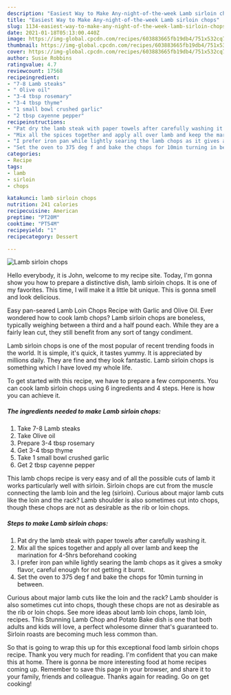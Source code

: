 ```yaml
---
description: "Easiest Way to Make Any-night-of-the-week Lamb sirloin chops"
title: "Easiest Way to Make Any-night-of-the-week Lamb sirloin chops"
slug: 1134-easiest-way-to-make-any-night-of-the-week-lamb-sirloin-chops
date: 2021-01-18T05:13:00.440Z
image: https://img-global.cpcdn.com/recipes/603883665fb19db4/751x532cq70/lamb-sirloin-chops-recipe-main-photo.jpg
thumbnail: https://img-global.cpcdn.com/recipes/603883665fb19db4/751x532cq70/lamb-sirloin-chops-recipe-main-photo.jpg
cover: https://img-global.cpcdn.com/recipes/603883665fb19db4/751x532cq70/lamb-sirloin-chops-recipe-main-photo.jpg
author: Susie Robbins
ratingvalue: 4.7
reviewcount: 17568
recipeingredient:
- "7-8 Lamb steaks"
- " Olive oil"
- "3-4 tbsp rosemary"
- "3-4 tbsp thyme"
- "1 small bowl crushed garlic"
- "2 tbsp cayenne pepper"
recipeinstructions:
- "Pat dry the lamb steak with paper towels after carefully washing it."
- "Mix all the spices together and apply all over lamb and keep the marination for 4-5hrs beforehand cooking"
- "I prefer iron pan while lightly searing the lamb chops as it gives a smoky flavor, careful enough for not getting it burnt."
- "Set the oven to 375 deg f and bake the chops for 10min turning in between."
categories:
- Recipe
tags:
- lamb
- sirloin
- chops

katakunci: lamb sirloin chops 
nutrition: 241 calories
recipecuisine: American
preptime: "PT20M"
cooktime: "PT54M"
recipeyield: "1"
recipecategory: Dessert

---
```



![Lamb sirloin chops](https://img-global.cpcdn.com/recipes/603883665fb19db4/751x532cq70/lamb-sirloin-chops-recipe-main-photo.jpg)

Hello everybody, it is John, welcome to my recipe site. Today, I'm gonna show you how to prepare a distinctive dish, lamb sirloin chops. It is one of my favorites. This time, I will make it a little bit unique. This is gonna smell and look delicious.

Easy pan-seared Lamb Loin Chops Recipe with Garlic and Olive Oil. Ever wondered how to cook lamb chops? Lamb sirloin chops are boneless, typically weighing between a third and a half pound each. While they are a fairly lean cut, they still benefit from any sort of tangy condiment.

Lamb sirloin chops is one of the most popular of recent trending foods in the world. It is simple, it's quick, it tastes yummy. It is appreciated by millions daily. They are fine and they look fantastic. Lamb sirloin chops is something which I have loved my whole life.


To get started with this recipe, we have to prepare a few components. You can cook lamb sirloin chops using 6 ingredients and 4 steps. Here is how you can achieve it.

<!--inarticleads1-->

##### The ingredients needed to make Lamb sirloin chops:

1. Take 7-8 Lamb steaks
1. Take  Olive oil
1. Prepare 3-4 tbsp rosemary
1. Get 3-4 tbsp thyme
1. Take 1 small bowl crushed garlic
1. Get 2 tbsp cayenne pepper


This lamb chops recipe is very easy and of all the possible cuts of lamb it works particularly well with sirloin. Sirloin chops are cut from the muscle connecting the lamb loin and the leg (sirloin). Curious about major lamb cuts like the loin and the rack? Lamb shoulder is also sometimes cut into chops, though these chops are not as desirable as the rib or loin chops. 

<!--inarticleads2-->

##### Steps to make Lamb sirloin chops:

1. Pat dry the lamb steak with paper towels after carefully washing it.
1. Mix all the spices together and apply all over lamb and keep the marination for 4-5hrs beforehand cooking
1. I prefer iron pan while lightly searing the lamb chops as it gives a smoky flavor, careful enough for not getting it burnt.
1. Set the oven to 375 deg f and bake the chops for 10min turning in between.


Curious about major lamb cuts like the loin and the rack? Lamb shoulder is also sometimes cut into chops, though these chops are not as desirable as the rib or loin chops. See more ideas about lamb loin chops, lamb loin, recipes. This Stunning Lamb Chop and Potato Bake dish is one that both adults and kids will love, a perfect wholesome dinner that&#39;s guaranteed to. Sirloin roasts are becoming much less common than. 

So that is going to wrap this up for this exceptional food lamb sirloin chops recipe. Thank you very much for reading. I'm confident that you can make this at home. There is gonna be more interesting food at home recipes coming up. Remember to save this page in your browser, and share it to your family, friends and colleague. Thanks again for reading. Go on get cooking!
